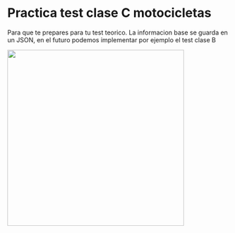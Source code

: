 # Practica test clase C motocicletas

Para que te prepares para tu test teorico. La informacion base se guarda en un JSON, en el futuro podemos implementar por ejemplo el test clase B

<img src="https://github.com/user-attachments/assets/6e68bd58-23fc-4a19-84b0-32cb27e02b81" height="400">


